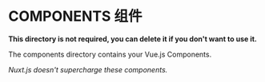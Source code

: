 # COMPONENTS 组件

**This directory is not required, you can delete it if you don't want to use it.**

The components directory contains your Vue.js Components.

_Nuxt.js doesn't supercharge these components._
